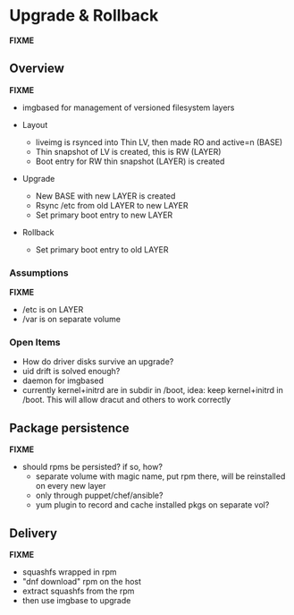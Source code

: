 # Upgrade & Rollback

**FIXME**

## Overview

**FIXME**

- imgbased for management of versioned filesystem layers
- Layout
  - liveimg is rsynced into Thin LV, then made RO and active=n (BASE)
  - Thin snapshot of LV is created, this is RW (LAYER)
  - Boot entry for RW thin snapshot (LAYER) is created

- Upgrade
  - New BASE with new LAYER is created
  - Rsync /etc from old LAYER to new LAYER
  - Set primary boot entry to new LAYER

- Rollback
  - Set primary boot entry to old LAYER


### Assumptions

**FIXME**

- /etc is on LAYER
- /var is on separate volume


### Open Items

- How do driver disks survive an upgrade?
- uid drift is solved enough?
- daemon for imgbased
- currently kernel+initrd are in subdir in /boot, idea: keep kernel+initrd in
  /boot. This will allow dracut and others to work correctly

## Package persistence

**FIXME**

- should rpms be persisted? if so, how?
  - separate volume with magic name, put rpm there, will be reinstalled on
    every new layer
  - only through puppet/chef/ansible?
  - yum plugin to record and cache installed pkgs on separate vol?

## Delivery

**FIXME**

- squashfs wrapped in rpm
- "dnf download" rpm on the host
- extract squashfs from the rpm
- then use imgbase to upgrade
